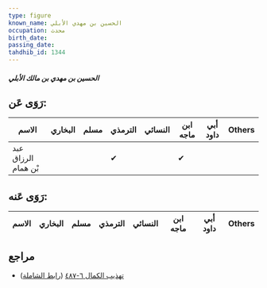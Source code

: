 ```yaml
---
type: figure
known_name: الحسين بن مهدي الأبلي
occupation: محدث
birth_date:
passing_date:
tahdhib_id: 1344
---
```

##### الحسين بن مهدي بن مالك الأبلي

## رَوَى عَن:
| الاسم               | البخاري | مسلم | الترمذي | النسائي | ابن ماجه | أبي داود | Others |
| ------------------- | ------- | ---- | ------- | ------- | -------- | -------- | ------ |
| عبد الرزاق بْن همام |         |      | ✔       |         | ✔        |          |        |
## رَوَى عَنه:
| الاسم | البخاري | مسلم | الترمذي | النسائي | ابن ماجه | أبي داود | Others |
| ----- | ------- | ---- | ------- | ------- | -------- | -------- | ------ |
## مراجع
- [تهذيب الكمال ٦-٤٨٧](obsidian://open?vault=Tahdhib-al-Kamal&file=Figures/١٣٤٤-الحسين%20بن%20مهدي%20بن%20مالك%20الأبلي) ([رابط الشاملة](https://shamela.ws/book/3722/3151))